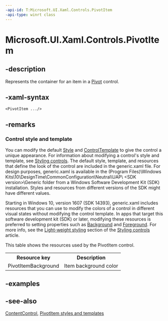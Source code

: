 ```yaml
---
-api-id: T:Microsoft.UI.Xaml.Controls.PivotItem
-api-type: winrt class
---
```


<!-- Class syntax.
public class PivotItem : Windows.UI.Xaml.Controls.ContentControl, Windows.UI.Xaml.Controls.IPivotItem
-->

# Microsoft.UI.Xaml.Controls.PivotItem

## -description
Represents the container for an item in a [Pivot](pivot.md) control.

## -xaml-syntax
```xaml
<PivotItem .../>
```


## -remarks
### Control style and template

You can modify the default [Style](../microsoft.ui.xaml/style.md) and [ControlTemplate](controltemplate.md) to give the control a unique appearance. For information about modifying a control's style and template, see [Styling controls](/windows/uwp/controls-and-patterns/styling-controls). The default style, template, and resources that define the look of the control are included in the generic.xaml file. For design purposes, generic.xaml is available in the \(Program Files)\Windows Kits\10\DesignTime\CommonConfiguration\Neutral\UAP\ &lt;SDK version&gt;\Generic folder from a Windows Software Development Kit (SDK) installation. Styles and resources from different versions of the SDK might have different values.

Starting in Windows 10, version 1607 (SDK 14393), generic.xaml includes resources that you can use to modify the colors of a control in different visual states without modifying the control template. In apps that target this software development kit (SDK) or later, modifying these resources is preferred to setting properties such as [Background](control_background.md) and [Foreground](control_foreground.md). For more info, see the [Light-weight styling](/windows/uwp/controls-and-patterns/styling-controls) section of the [Styling controls](/windows/uwp/controls-and-patterns/styling-controls) article.

This table shows the resources used by the PivotItem control.

<table>
   <tr><th>Resource key</th><th>Description</th></tr>
   <tr><td>PivotItemBackground</td><td>Item background color</td></tr>
</table>

## -examples

## -see-also
[ContentControl](contentcontrol.md), [PivotItem styles and templates](/windows/apps/design/style/xaml-styles)

